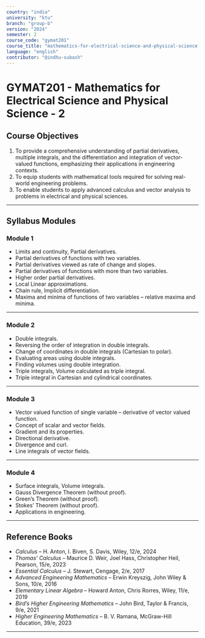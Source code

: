 ```yaml
---
country: "india"
university: "ktu"
branch: "group-b"
version: "2024"
semester: 2
course_code: "gymat201"
course_title: "mathematics-for-electrical-science-and-physical-science - 2"
language: "english"
contributor: "@indhu-subash"
---
```


# GYMAT201 - Mathematics for Electrical Science and Physical Science - 2  

## Course Objectives  

1. To provide a comprehensive understanding of partial derivatives, multiple integrals, and the differentiation and integration of vector-valued functions, emphasizing their applications in engineering contexts.  
2. To equip students with mathematical tools required for solving real-world engineering problems.  
3. To enable students to apply advanced calculus and vector analysis to problems in electrical and physical sciences.  

---

## Syllabus Modules  

### Module 1  
- Limits and continuity, Partial derivatives.  
- Partial derivatives of functions with two variables.  
- Partial derivatives viewed as rate of change and slopes.  
- Partial derivatives of functions with more than two variables.  
- Higher order partial derivatives.  
- Local Linear approximations.  
- Chain rule, Implicit differentiation.  
- Maxima and minima of functions of two variables – relative maxima and minima.  

---

### Module 2  
- Double integrals.  
- Reversing the order of integration in double integrals.  
- Change of coordinates in double integrals (Cartesian to polar).  
- Evaluating areas using double integrals.  
- Finding volumes using double integration.  
- Triple integrals, Volume calculated as triple integral.  
- Triple integral in Cartesian and cylindrical coordinates.  

---

### Module 3  
- Vector valued function of single variable – derivative of vector valued function.  
- Concept of scalar and vector fields.  
- Gradient and its properties.  
- Directional derivative.  
- Divergence and curl.  
- Line integrals of vector fields.  

---

### Module 4  
- Surface integrals, Volume integrals.  
- Gauss Divergence Theorem (without proof).  
- Green’s Theorem (without proof).  
- Stokes’ Theorem (without proof).  
- Applications in engineering.  

---

## Reference Books  

- *Calculus* – H. Anton, I. Biven, S. Davis, Wiley, 12/e, 2024  
- *Thomas' Calculus* – Maurice D. Weir, Joel Hass, Christopher Heil, Pearson, 15/e, 2023  
- *Essential Calculus* – J. Stewart, Cengage, 2/e, 2017  
- *Advanced Engineering Mathematics* – Erwin Kreyszig, John Wiley & Sons, 10/e, 2016  
- *Elementary Linear Algebra* – Howard Anton, Chris Rorres, Wiley, 11/e, 2019  
- *Bird’s Higher Engineering Mathematics* – John Bird, Taylor & Francis, 9/e, 2021  
- *Higher Engineering Mathematics* – B. V. Ramana, McGraw-Hill Education, 39/e, 2023  

---
